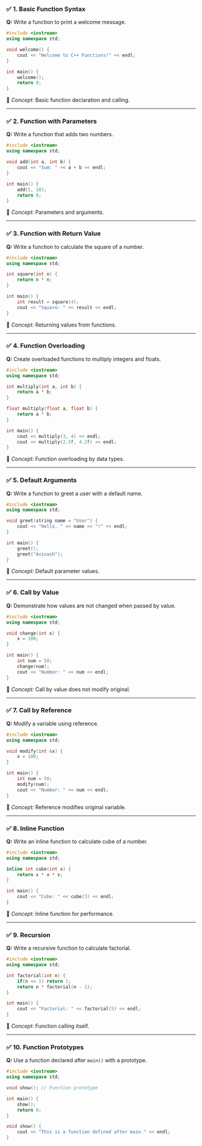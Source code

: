 ### ✅ **1. Basic Function Syntax**

**Q:** Write a function to print a welcome message.

```cpp
#include <iostream>
using namespace std;

void welcome() {
    cout << "Welcome to C++ Functions!" << endl;
}

int main() {
    welcome();
    return 0;
}
```

🧠 *Concept:* Basic function declaration and calling.

---

### ✅ **2. Function with Parameters**

**Q:** Write a function that adds two numbers.

```cpp
#include <iostream>
using namespace std;

void add(int a, int b) {
    cout << "Sum: " << a + b << endl;
}

int main() {
    add(5, 10);
    return 0;
}
```

🧠 *Concept:* Parameters and arguments.

---

### ✅ **3. Function with Return Value**

**Q:** Write a function to calculate the square of a number.

```cpp
#include <iostream>
using namespace std;

int square(int n) {
    return n * n;
}

int main() {
    int result = square(4);
    cout << "Square: " << result << endl;
}
```

🧠 *Concept:* Returning values from functions.

---

### ✅ **4. Function Overloading**

**Q:** Create overloaded functions to multiply integers and floats.

```cpp
#include <iostream>
using namespace std;

int multiply(int a, int b) {
    return a * b;
}

float multiply(float a, float b) {
    return a * b;
}

int main() {
    cout << multiply(3, 4) << endl;
    cout << multiply(2.5f, 4.2f) << endl;
}
```

🧠 *Concept:* Function overloading by data types.

---

### ✅ **5. Default Arguments**

**Q:** Write a function to greet a user with a default name.

```cpp
#include <iostream>
using namespace std;

void greet(string name = "User") {
    cout << "Hello, " << name << "!" << endl;
}

int main() {
    greet();
    greet("Avinash");
}
```

🧠 *Concept:* Default parameter values.

---

### ✅ **6. Call by Value**

**Q:** Demonstrate how values are not changed when passed by value.

```cpp
#include <iostream>
using namespace std;

void change(int x) {
    x = 100;
}

int main() {
    int num = 50;
    change(num);
    cout << "Number: " << num << endl;
}
```

🧠 *Concept:* Call by value does not modify original.

---

### ✅ **7. Call by Reference**

**Q:** Modify a variable using reference.

```cpp
#include <iostream>
using namespace std;

void modify(int &x) {
    x = 100;
}

int main() {
    int num = 50;
    modify(num);
    cout << "Number: " << num << endl;
}
```

🧠 *Concept:* Reference modifies original variable.

---

### ✅ **8. Inline Function**

**Q:** Write an inline function to calculate cube of a number.

```cpp
#include <iostream>
using namespace std;

inline int cube(int x) {
    return x * x * x;
}

int main() {
    cout << "Cube: " << cube(3) << endl;
}
```

🧠 *Concept:* Inline function for performance.

---

### ✅ **9. Recursion**

**Q:** Write a recursive function to calculate factorial.

```cpp
#include <iostream>
using namespace std;

int factorial(int n) {
    if(n <= 1) return 1;
    return n * factorial(n - 1);
}

int main() {
    cout << "Factorial: " << factorial(5) << endl;
}
```

🧠 *Concept:* Function calling itself.

---

### ✅ **10. Function Prototypes**

**Q:** Use a function declared after `main()` with a prototype.

```cpp
#include <iostream>
using namespace std;

void show(); // Function prototype

int main() {
    show();
    return 0;
}

void show() {
    cout << "This is a function defined after main." << endl;
}

